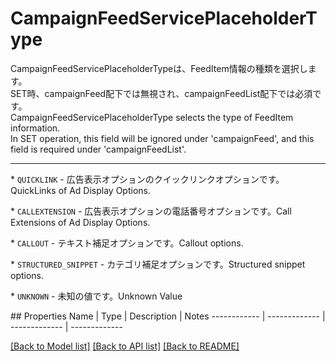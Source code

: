 # CampaignFeedServicePlaceholderType

<div lang=\"ja\">CampaignFeedServicePlaceholderTypeは、FeedItem情報の種類を選択します。<br> SET時、campaignFeed配下では無視され、campaignFeedList配下では必須です。</div> <div lang=\"en\">CampaignFeedServicePlaceholderType selects the type of FeedItem information.<br> In SET operation, this field will be ignored under 'campaignFeed', and this field is required under 'campaignFeedList'.</div> <hr> <p>* <code>QUICKLINK</code> - <span lang=\"ja\">広告表示オプションのクイックリンクオプションです。</span><span lang=\"en\">QuickLinks of Ad Display Options.</span></p> <p>* <code>CALLEXTENSION</code> - <span lang=\"ja\">広告表示オプションの電話番号オプションです。</span><span lang=\"en\">Call Extensions of Ad Display Options.</span></p> <p>* <code>CALLOUT</code> - <span lang=\"ja\">テキスト補足オプションです。</span><span lang=\"en\">Callout options.</span></p> <p>* <code>STRUCTURED_SNIPPET</code> - <span lang=\"ja\">カテゴリ補足オプションです。</span><span lang=\"en\">Structured snippet options.</span></p> <p>* <code>UNKNOWN</code> - <span lang=\"ja\">未知の値です。</span><span lang=\"en\">Unknown Value</span></p> 
## Properties
Name | Type | Description | Notes
------------ | ------------- | ------------- | -------------

[[Back to Model list]](../README.md#documentation-for-models) [[Back to API list]](../README.md#documentation-for-api-endpoints) [[Back to README]](../README.md)


